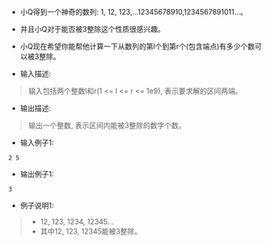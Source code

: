 + 小Q得到一个神奇的数列: 1, 12, 123,...12345678910,1234567891011...。
+ 并且小Q对于能否被3整除这个性质很感兴趣。
+ 小Q现在希望你能帮他计算一下从数列的第l个到第r个(包含端点)有多少个数可以被3整除。

+ 输入描述:
> 输入包括两个整数l和r(1 <= l <= r <= 1e9), 表示要求解的区间两端。

+ 输出描述:
> 输出一个整数, 表示区间内能被3整除的数字个数。

+ 输入例子1:
```shell script
2 5
```

+ 输出例子1:
```shell script
3
```

+ 例子说明1:
> + 12, 123, 1234, 12345...
> + 其中12, 123, 12345能被3整除。